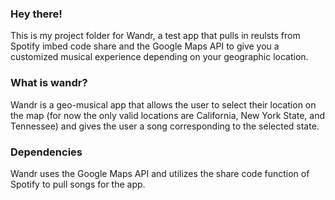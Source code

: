 ### Hey there!

This is my project folder for Wandr, a test app that pulls in reulsts from Spotify imbed code share and the Google Maps API to give you a customized musical experience depending on your geographic location.

### What is wandr?

Wandr is a geo-musical app that allows the user to select their location on the map (for now the only valid locations are California, New York State, and Tennessee) and gives the user a song corresponding to the selected state.

### Dependencies

Wandr uses the Google Maps API and utilizes the share code function of Spotify to pull songs for the app.
